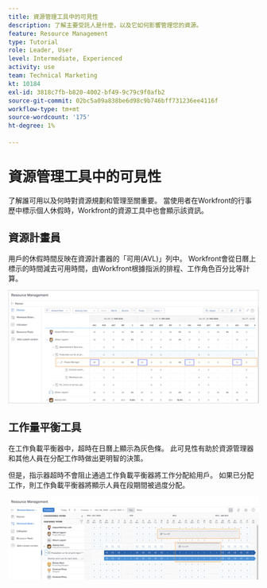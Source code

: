 ```yaml
---
title: 資源管理工具中的可見性
description: 了解主要受託人是什麼，以及它如何影響管理您的資源。
feature: Resource Management
type: Tutorial
role: Leader, User
level: Intermediate, Experienced
activity: use
team: Technical Marketing
kt: 10184
exl-id: 3818c7fb-b820-4002-bf49-9c79c9f0afb2
source-git-commit: 02bc5a09a838be6d98c9b746bff731236ee4116f
workflow-type: tm+mt
source-wordcount: '175'
ht-degree: 1%

---
```


# 資源管理工具中的可見性

了解誰可用以及何時對資源規劃和管理至關重要。 當使用者在Workfront的行事歷中標示個人休假時，Workfront的資源工具中也會顯示該資訊。

## 資源計畫員

用戶的休假時間反映在資源計畫器的「可用(AVL)」列中。 Workfront會從日曆上標示的時間減去可用時間，由Workfront根據指派的排程、工作角色百分比等計算。

![可用列中的超時](assets/vis_01.png)

## 工作量平衡工具

在工作負載平衡器中，超時在日曆上顯示為灰色條。 此可見性有助於資源管理器和其他人員在分配工作時做出更明智的決策。

但是，指示器超時不會阻止通過工作負載平衡器將工作分配給用戶。 如果已分配工作，則工作負載平衡器將顯示人員在段期間被過度分配。

![灰條時間](assets/vis_02.png)
